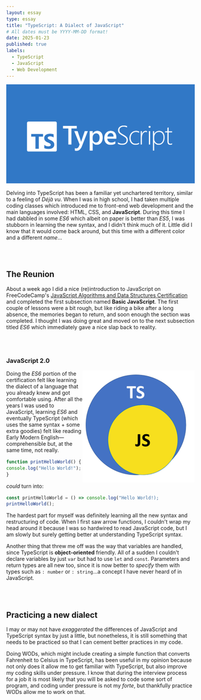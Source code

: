 ```yaml
---
layout: essay
type: essay
title: "TypeScript: A Dialect of JavaScript"
# All dates must be YYYY-MM-DD format!
date: 2025-01-23
published: true
labels:
  - TypeScript
  - JavaScript
  - Web Development
---
```

<p align = "center">
<img width="600px" class="mx-auto d-block" src="../img/typescript logo.png">
</p>

Delving into TypeScript has been a familiar yet unchartered territory, similar to a feeling of *Déjà vu*. When I was in high school, I had taken multiple coding classes which introduced me to front-end web development and the main languages involved: HTML, CSS, and **JavaScript**. During this time I had dabbled in some *ES6* which albeit on paper is better than *ES5*, I was stubborn in learning the new syntax, and I didn't think much of it. Little did I know that it would come back around, but this time with a different color and a different *name*... 

<br><br>
## The Reunion

About a week ago I did a nice (re)introduction to JavaScript on FreeCodeCamp's [JavaScript Algorithms and Data Structures Certification](https://www.freecodecamp.org/learn/javascript-algorithms-and-data-structures/) and completed the first subsection named **Basic JavaScript**. The first couple of lessons were a bit rough, but like riding a bike after a long absence, the memories began to return, and soon enough the section was completed. I thought I was doing great and moved on to the next subsection titled *ES6* which immediately gave a nice slap back to reality.

<br><br>
### JavaScript 2.0

<p align="right">
<img width = "300px" style = "float:right" src = "../img/ts-js.png">
</p>

Doing the *ES6* portion of the certification felt like learning the dialect of a language that you already knew and got comfortable using. After all the years I was used to JavaScript, learning *ES6* and eventually TypeScript (which uses the same syntax + some extra goodies) felt like reading Early Modern English—comprehensible but, at the same time, not really.

```javascript
function printHelloWorld() {
console.log("Hello World!");
}
```
*could* turn into:
```javascript
const printHelloWorld = () => console.log("Hello World!);
printHelloWorld();
```

The hardest part for myself was definitely learning all the new syntax and restructuring of code. When I first saw arrow functions, I couldn't wrap my head around it because I was so hardwired to read JavaScript code, but I am slowly but surely getting better at understanding TypeScript syntax. 

Another thing that threw me off was the way that variables are handled, since TypeScript is **object-oriented** friendly. All of a sudden I couldn't declare variables by just `var` but had to use `let` and `const`. Parameters and return types are all new too, since it is now better to *specify* them with types such as `: number` or `: string`...a concept I have never heard of in JavaScript.

<br><br>
## Practicing a new dialect

I may or may not have *exaggerated* the differences of JavaScript and TypeScript syntax by just a little, but nonetheless, it is still something that needs to be practiced so that I can cement better practices in my code.

Doing WODs, which might include creating a simple function that converts Fahrenheit to Celsius in TypeScript, has been useful in my opinion because not only does it allow me to get familiar with TypeScript, but also improve my coding skills under pressure. I know that during the interview process for a job it is most likely that you will be asked to code some sort of program, and coding under pressure is not my *forte*, but thankfully practice WODs allow me to work on that.
